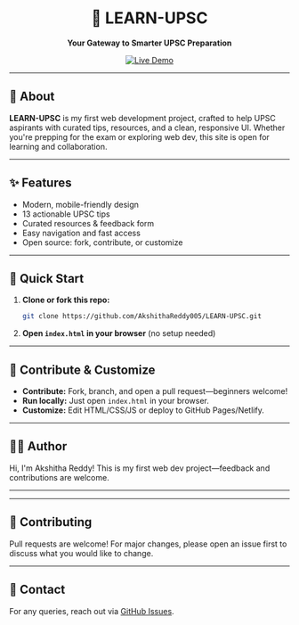<div align="center">
  <h1>🌟 LEARN-UPSC</h1>
  <p><b>Your Gateway to Smarter UPSC Preparation</b></p>
  <a href="https://akshithareddy005.github.io/LEARN-UPSC/">
    <img src="https://img.shields.io/badge/Live%20Demo-Explore%20Now-brightgreen?style=for-the-badge" alt="Live Demo" />
  </a>
</div>

---

## 👋 About
**LEARN-UPSC** is my first web development project, crafted to help UPSC aspirants with curated tips, resources, and a clean, responsive UI. Whether you're prepping for the exam or exploring web dev, this site is open for learning and collaboration.

---

## ✨ Features
- Modern, mobile-friendly design
- 13 actionable UPSC tips
- Curated resources & feedback form
- Easy navigation and fast access
- Open source: fork, contribute, or customize

---

## 🚀 Quick Start
1. **Clone or fork this repo:**
   ```sh
   git clone https://github.com/AkshithaReddy005/LEARN-UPSC.git
   ```
2. **Open `index.html` in your browser** (no setup needed)

---


## 🤝 Contribute & Customize
- **Contribute:** Fork, branch, and open a pull request—beginners welcome!
- **Run locally:** Just open `index.html` in your browser.
- **Customize:** Edit HTML/CSS/JS or deploy to GitHub Pages/Netlify.

---

## 🙋‍♀️ Author
Hi, I'm Akshitha Reddy! This is my first web dev project—feedback and contributions are welcome.

---


---

## 🤝 Contributing
Pull requests are welcome! For major changes, please open an issue first to discuss what you would like to change.

---

## 📧 Contact
For any queries, reach out via [GitHub Issues](https://github.com/AkshithaReddy005/LEARN-UPSC/issues).
